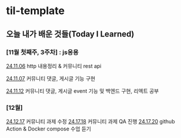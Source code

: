 # til-template

## 오늘 내가 배운 것들(Today I Learned)

### [11월 첫째주, 3주차] : js응용

[24.11.06](https://github.com/100-hours-a-week/hyun-til/blob/main/November/2024-11-06.md) http 내용정리 & 커뮤니티 rest api

[24.11.07](https://github.com/100-hours-a-week/hyun-til/blob/main/November/2024-11-07.md) 커뮤니티 댓글, 게시글 기능 구현

[24.11.12](https://github.com/100-hours-a-week/hyun-til/blob/main/November/2024-11-12.md) 커뮤니티 댓글, 게시글 event 기능 및 백엔드 구현, 리엑트 공부

### [12월]
[24.12.17](https://github.com/100-hours-a-week/hyun-til/blob/main/December/2024-12-17.md) 커뮤니티 과제 수정
[24.17.18](https://github.com/100-hours-a-week/hyun-til/blob/main/December/2024-12-18.md) 커뮤니티 과제 QA 진행
[24.17.20](https://github.com/100-hours-a-week/hyun-til/blob/main/December/2024-12-20.md) github Action & Docker compose 수업 듣기

